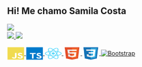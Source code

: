 ## Hi! Me chamo Samila Costa
 
 
<div> 
  <a href="https://www.linkedin.com/in/samila-castro-7b63b41a0" target="_blank"><img src="https://img.shields.io/badge/-LinkedIn-%230077B5?style=for-the-badge&logo=linkedin&logoColor=white" target="_blank"></a> 
 
</div>
<div>
  <a href="https://github.com/samila-castro">
  <img height="180em" src="https://github-readme-stats.vercel.app/api?username=samila-castro&show_icons=true&theme=dracula&include_all_commits=true&count_private=true"/>
  <img height="180em" src="https://github-readme-stats.vercel.app/api/top-langs/?username=samila-castro&layout=compact&langs_count=7&theme=dracula"/>
</div>
<div style="display: inline_block"><br>
  <img align="center" alt="sam-Js" height="30" width="40" src="https://raw.githubusercontent.com/devicons/devicon/master/icons/javascript/javascript-plain.svg">
  <img align="center" alt="sam-Ts" height="30" width="40" src="https://raw.githubusercontent.com/devicons/devicon/master/icons/typescript/typescript-plain.svg">
  <img align="center" alt="sam-React" height="30" width="40" src="https://raw.githubusercontent.com/devicons/devicon/master/icons/react/react-original.svg">
  <img align="center" alt="sam-HTML" height="30" width="40" src="https://raw.githubusercontent.com/devicons/devicon/master/icons/html5/html5-original.svg">
  <img align="center" alt="sam-CSS" height="30" width="40" src="https://raw.githubusercontent.com/devicons/devicon/master/icons/css3/css3-original.svg">
  <img align="center" alt="Bootstrap" height="40" width="50" src="https://cdn.jsdelivr.net/gh/devicons/devicon/icons/bootstrap/bootstrap-plain-wordmark.svg">
</div>

  ##
